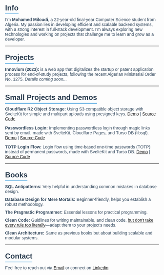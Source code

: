 <style>
  h1, h2, h3 {
    font-family: 'Verdana', sans-serif;
    color: #2c3e50;
  }

  ul {
    list-style-type: none;
    padding-left: 0;
  }

  li {
    font-family: 'Verdana', sans-serif;
    color: #34495e;
    margin-bottom: 10px;
  }

  .section-title {
    font-size: 1.5rem;
    margin-bottom: 20px;
    border-bottom: 2px solid #3498db;
    padding-bottom: 5px;
  }

  .info-section {
    font-weight: bold;
    font-size: 1.2rem;
  }

  .project-link, .source-link {
    color: #3498db;
    text-decoration: none;
    font-weight: bold;
  }

  .project-link:hover, .source-link:hover {
    text-decoration: underline;
  }

  .nav-bar {
    background-color: #ecf0f1;
    padding: 10px 20px;
    border-bottom: 2px solid #bdc3c7;
    display: flex;
    justify-content: space-around;
  }

  .nav-link {
    color: #2980b9;
    text-decoration: none;
    font-weight: bold;
    font-family: 'Verdana', sans-serif;
  }

  .nav-link:hover {
    text-decoration: undeMohamed Miloudi
- 22 years
- Algerianrline;
  }
</style>

### <span id="info" class="section-title">Info</span>

- I’m **Mohamed Miloudi**, a 22-year-old final-year Computer Science student from Algeria. My passion lies in developing efficient and scalable backend systems, with a strong interest in full-stack development. I'm always exploring new technologies and working on projects that challenge me to learn and grow as a developer.

---

### <span id="projects" class="section-title">Projects</span>

<!-- - [Innovium (2023)](/innovium) -->

- **Innovium (2023):** is a web app that digitalizes the startup or patent application process for end-of-study projects, following the recent Algerian Ministerial Order No. 1275. _Details coming soon..._

---

### <span id="demos" class="section-title">Small Projects and Demos</span>

- **Cloudflare R2 Object Storage:** Using S3-compatible object storage with SvelteKit for simple and multipart uploads using presigned keys. [Demo](https://sveltekit-r2-storage.miloudi.dev/) | [Source Code](https://github.com/ricin9/sveltekit-r2-storage)

- **Passwordless Login:** Implementing passwordless login through magic links sent by email, made with SvelteKit, Cloudflare Pages, and Turso DB (libsql). [Demo](https://passwordless-login.miloudi.dev/) | [Source Code](https://github.com/ricin9/sveltekit-passwordless-login)

- **TOTP Login Flow:** Login flow using time-based one-time passwords (TOTP) instead of permanent passwords, made with SvelteKit and Turso DB. [Demo](https://totp-login.miloudi.dev) | [Source Code](https://github.com/ricin9/sveltekit-totp-login)

---

### <span id="books" class="section-title">Books</span>

- **SQL Antipatterns:** Very helpful in understanding common mistakes in database design.
- **Database Design for Mere Mortals:** Beginner-friendly, helps you establish a robust methodology.
- **The Pragmatic Programmer:** Essential lessons for practical programming.
- **Clean Code:** Guidlines for writing maintainable, and clean code, [but don't take every rule too literally](https://www.youtube.com/watch?v=OtozASk68Os)—adapt them to your project's needs.
- **Clean Architecture:** Same as previous books but about building scalable and modular systems.

---

### <span id="contact" class="section-title">Contact</span>

- Feel free to reach out via [Email](mailto://m.miloudi1357@gmail.com) or connect on <a href="https://www.linkedin.com/in/miloudi-mohamed" target="_blank">Linkedin</a>

